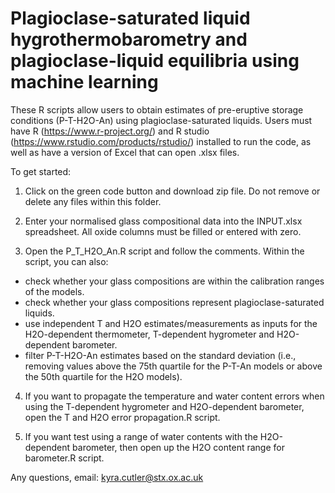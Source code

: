 # Plagioclase-saturated liquid hygrothermobarometry and plagioclase-liquid equilibria using machine learning 

These R scripts allow users to obtain estimates of pre-eruptive storage conditions (P-T-H2O-An) using plagioclase-saturated liquids. Users must have R (https://www.r-project.org/) and R studio (https://www.rstudio.com/products/rstudio/) installed to run the code, as well as have a version of Excel that can open .xlsx files.

To get started: 

1) Click on the green code button and download zip file. Do not remove or delete any files within this folder.

2) Enter your normalised glass compositional data into the INPUT.xlsx spreadsheet. All oxide columns must be filled or entered with zero. 

3) Open the P_T_H2O_An.R script and follow the comments.  Within the script, you can also:
- check whether your glass compositions are within the calibration ranges of the models.
- check whether your glass compositions represent plagioclase-saturated liquids.
- use independent T and H2O estimates/measurements as inputs for the H2O-dependent thermometer, T-dependent hygrometer and H2O-dependent barometer. 
- filter P-T-H2O-An estimates based on the standard deviation (i.e., removing values above the 75th quartile for the P-T-An models or above the 50th quartile for the H2O models).

4) If you want to propagate the temperature and water content errors when using the T-dependent hygrometer and H2O-dependent barometer, open the T and H2O error propagation.R script.
 
5) If you want test using a range of water contents with the H2O-dependent barometer, then open up the H2O content range for barometer.R script. 

Any questions, email: kyra.cutler@stx.ox.ac.uk  

